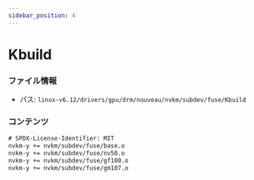 ```yaml
---
sidebar_position: 4
---
```

# Kbuild

### ファイル情報

- パス: `linux-v6.12/drivers/gpu/drm/nouveau/nvkm/subdev/fuse/Kbuild`

### コンテンツ

```txt
# SPDX-License-Identifier: MIT
nvkm-y += nvkm/subdev/fuse/base.o
nvkm-y += nvkm/subdev/fuse/nv50.o
nvkm-y += nvkm/subdev/fuse/gf100.o
nvkm-y += nvkm/subdev/fuse/gm107.o

```
